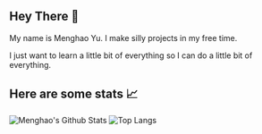 ## Hey There :wave:
My name is Menghao Yu. I make silly projects in my free time.

I just want to learn a little bit of everything so I can do a little bit of everything. 

## Here are some stats :chart_with_upwards_trend:
![Menghao's Github Stats](https://github-readme-stats.vercel.app/api?username=menghaoyu2002&count_private=true&show_icons=true&theme=github_dark) 
![Top Langs](https://github-readme-stats.vercel.app/api/top-langs/?username=menghaoyu2002&langs_count=8&layout=compact&exclude_repo=csc258-frogger,better-dotfiles&theme=github_dark)
